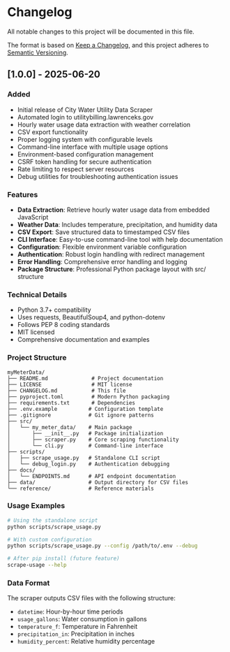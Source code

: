 # Changelog

All notable changes to this project will be documented in this file.

The format is based on [Keep a Changelog](https://keepachangelog.com/en/1.0.0/),
and this project adheres to [Semantic Versioning](https://semver.org/spec/v2.0.0.html).

## [1.0.0] - 2025-06-20

### Added
- Initial release of City Water Utility Data Scraper
- Automated login to utilitybilling.lawrenceks.gov
- Hourly water usage data extraction with weather correlation
- CSV export functionality
- Proper logging system with configurable levels
- Command-line interface with multiple usage options
- Environment-based configuration management
- CSRF token handling for secure authentication
- Rate limiting to respect server resources
- Debug utilities for troubleshooting authentication issues

### Features
- **Data Extraction**: Retrieve hourly water usage data from embedded JavaScript
- **Weather Data**: Includes temperature, precipitation, and humidity data
- **CSV Export**: Save structured data to timestamped CSV files
- **CLI Interface**: Easy-to-use command-line tool with help documentation
- **Configuration**: Flexible environment variable configuration
- **Authentication**: Robust login handling with redirect management
- **Error Handling**: Comprehensive error handling and logging
- **Package Structure**: Professional Python package layout with src/ structure

### Technical Details
- Python 3.7+ compatibility
- Uses requests, BeautifulSoup4, and python-dotenv
- Follows PEP 8 coding standards
- MIT licensed
- Comprehensive documentation and examples

### Project Structure
```
myMeterData/
├── README.md              # Project documentation
├── LICENSE                # MIT license
├── CHANGELOG.md           # This file
├── pyproject.toml         # Modern Python packaging
├── requirements.txt       # Dependencies
├── .env.example          # Configuration template
├── .gitignore            # Git ignore patterns
├── src/
│   └── my_meter_data/    # Main package
│       ├── __init__.py   # Package initialization
│       ├── scraper.py    # Core scraping functionality
│       └── cli.py        # Command-line interface
├── scripts/
│   ├── scrape_usage.py   # Standalone CLI script
│   └── debug_login.py    # Authentication debugging
├── docs/
│   └── ENDPOINTS.md      # API endpoint documentation
├── data/                 # Output directory for CSV files
└── reference/            # Reference materials
```

### Usage Examples
```bash
# Using the standalone script
python scripts/scrape_usage.py

# With custom configuration
python scripts/scrape_usage.py --config /path/to/.env --debug

# After pip install (future feature)
scrape-usage --help
```

### Data Format
The scraper outputs CSV files with the following structure:
- `datetime`: Hour-by-hour time periods
- `usage_gallons`: Water consumption in gallons
- `temperature_f`: Temperature in Fahrenheit
- `precipitation_in`: Precipitation in inches
- `humidity_percent`: Relative humidity percentage